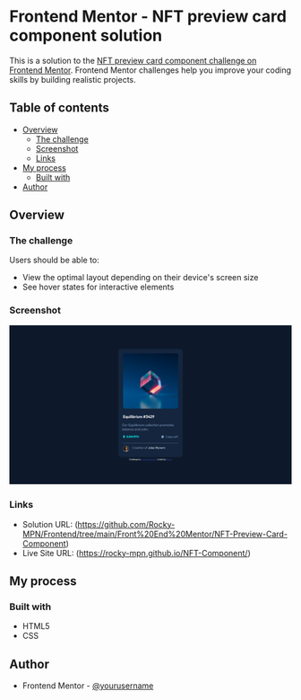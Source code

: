 # Frontend Mentor - NFT preview card component solution

This is a solution to the [NFT preview card component challenge on Frontend Mentor](https://www.frontendmentor.io/challenges/nft-preview-card-component-SbdUL_w0U). Frontend Mentor challenges help you improve your coding skills by building realistic projects. 

## Table of contents

- [Overview](#overview)
  - [The challenge](#the-challenge)
  - [Screenshot](#screenshot)
  - [Links](#links)
- [My process](#my-process)
  - [Built with](#built-with)
- [Author](#author)


## Overview

### The challenge

Users should be able to:

- View the optimal layout depending on their device's screen size
- See hover states for interactive elements

### Screenshot

![](./design/screenshot.png)



### Links

- Solution URL: (https://github.com/Rocky-MPN/Frontend/tree/main/Front%20End%20Mentor/NFT-Preview-Card-Component)
- Live Site URL: (https://rocky-mpn.github.io/NFT-Component/)

## My process

### Built with

- HTML5
- CSS


## Author

- Frontend Mentor - [@yourusername](https://www.frontendmentor.io/profile/Rocky-MPN)
